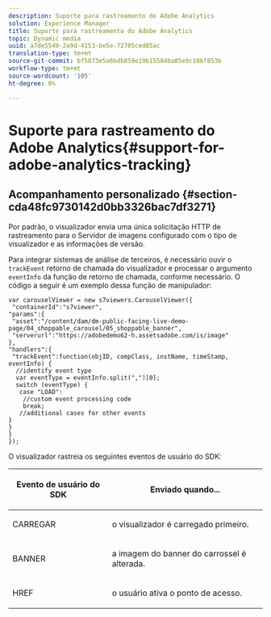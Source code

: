 ```yaml
---
description: Suporte para rastreamento do Adobe Analytics
solution: Experience Manager
title: Suporte para rastreamento do Adobe Analytics
topic: Dynamic media
uuid: a7de5549-2a9d-4153-be5e-72705ced85ac
translation-type: tm+mt
source-git-commit: bf5873e5a6bdb859e19b15584ba85e9c106f853b
workflow-type: tm+mt
source-wordcount: '105'
ht-degree: 0%

---
```



# Suporte para rastreamento do Adobe Analytics{#support-for-adobe-analytics-tracking}

## Acompanhamento personalizado {#section-cda48fc9730142d0bb3326bac7df3271}

Por padrão, o visualizador envia uma única solicitação HTTP de rastreamento para o Servidor de imagens configurado com o tipo de visualizador e as informações de versão.

Para integrar sistemas de análise de terceiros, é necessário ouvir o `trackEvent` retorno de chamada do visualizador e processar o argumento `eventInfo` da função de retorno de chamada, conforme necessário. O código a seguir é um exemplo dessa função de manipulador:

```
var carouselViewer = new s7viewers.CarouselViewer({ 
 "containerId":"s7viewer", 
"params":{ 
 "asset":"/content/dam/dm-public-facing-live-demo-page/04_shoppable_carousel/05_shoppable_banner", 
 "serverurl":"https://adobedemo62-h.assetsadobe.com/is/image" 
}, 
"handlers":{ 
 "trackEvent":function(objID, compClass, instName, timeStamp, eventInfo) { 
  //identify event type 
  var eventType = eventInfo.split(",")[0]; 
  switch (eventType) { 
   case "LOAD": 
    //custom event processing code 
    break; 
   //additional cases for other events 
} 
} 
} 
});
```

O visualizador rastreia os seguintes eventos de usuário do SDK:

<table id="table_5D090E6614974D968E1A93B5727D859C"> 
 <thead> 
  <tr> 
   <th colname="col1" class="entry"> <p>Evento de usuário do SDK </p> </th> 
   <th colname="col2" class="entry"> <p>Enviado quando... </p> </th> 
  </tr> 
 </thead>
 <tbody> 
  <tr> 
   <td colname="col1"> <p> <span class="codeph"> CARREGAR  </span> </p> </td> 
   <td colname="col2"> <p>o visualizador é carregado primeiro. </p> </td> 
  </tr> 
  <tr> 
   <td colname="col1"> <p> <span class="codeph"> BANNER  </span> </p> </td> 
   <td colname="col2"> <p>a imagem do banner do carrossel é alterada. </p> </td> 
  </tr> 
  <tr> 
   <td colname="col1"> <p> <span class="codeph"> HREF  </span> </p> </td> 
   <td colname="col2"> <p>o usuário ativa o ponto de acesso. </p> </td> 
  </tr> 
 </tbody> 
</table>

